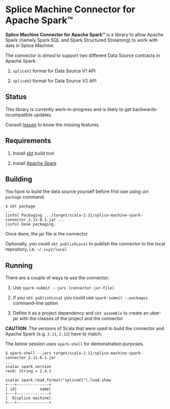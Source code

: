 # Splice Machine Connector for Apache Spark™

**Splice Machine Connector for Apache Spark™** is a library to allow Apache Spark (namely Spark SQL and Spark Structured Streaming) to work with data in Splice Machine.

The connector *is aimed to* support two different Data Source contracts in Apache Spark:

1. `spliceV1` format for Data Source V1 API 

1. `spliceV2` format for Data Source V2 API

## Status

This library is currently work-in-progress and is likely to get backwards-incompatible updates.

Consult [Issues](https://github.com/jaceklaskowski/splice-machine-spark-connector/issues) to know the missing features.

## Requirements

1. Install [sbt](https://www.scala-sbt.org/) build tool

1. Install [Apache Spark](https://spark.apache.org/)

## Building

You have to build the data source yourself before first use using `sbt package` command.

```
$ sbt package
...
[info] Packaging .../target/scala-2.11/splice-machine-spark-connector_2.11-0.1.jar ...
[info] Done packaging.
```

Once done, the jar file is the connector.

Optionally, you could `sbt publishLocal` to publish the connector to the local repository, i.e. `~/.ivy2/local`.

## Running

There are a couple of ways to use the connector:

1. Use `spark-submit --jars [connector-jar-file]` 

1. If you `sbt publishLocal` you could use `spark-submit --packages` command-line option

1. Define it as a project dependency and `sbt assemble` to create an uber-jar with the classes of the project and the connector

**CAUTION**: The versions of Scala that were used to build the connector and Apache Spark (e.g. `2.11`, `2.12`) have to match.

The below session uses `spark-shell` for demonstration purposes.

```
$ spark-shell --jars target/scala-2.11/splice-machine-spark-connector_2.11-0.1.jar
...
scala> spark.version
res0: String = 2.4.1

scala> spark.read.format("spliceV1").load.show
+---+--------------+                                                            
| id|          name|
+---+--------------+
|  0|splice machine|
+---+--------------+
```